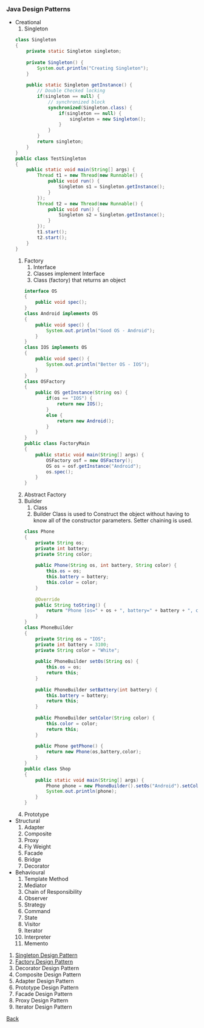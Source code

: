 ### Java Design Patterns

* Creational
  1. Singleton
  ```java
  class Singleton
  {
      private static Singleton singleton;
    
      private Singleton() {
          System.out.println("Creating Singleton");
      }
    
      public static Singleton getInstance() {
          // Double Checked locking
          if(singleton == null) {
              // synchronized block
              synchronized(Singleton.class) {
                  if(singleton == null) {
                      singleton = new Singleton();
                  }
              }
          }
          return singleton;
      }
  }
  public class TestSingleton
  {
      public static void main(String[] args) {
          Thread t1 = new Thread(new Runnable() {
              public void run() {
                  Singleton s1 = Singleton.getInstance();
              }
          });
          Thread t2 = new Thread(new Runnable() {
              public void run() {
                  Singleton s2 = Singleton.getInstance();
              }
          });
          t1.start();
          t2.start();
      }
  }
  ```
  1. Factory
      1. Interface
      1. Classes implement Interface
      1. Class (factory) that returns an object
      ```java
      interface OS
      {
          public void spec();
      }
      class Android implements OS
      {
          public void spec() {
              System.out.println("Good OS - Android");
          }
      }
      class IOS implements OS
      {
          public void spec() {
              System.out.println("Better OS - IOS");
          }
      }
      class OSFactory
      {
          public OS getInstance(String os) {
              if(os == "IOS") {
                  return new IOS();
              }
              else {
                  return new Android();
              }
          }
      }
      public class FactoryMain 
      {
          public static void main(String[] args) {
              OSFactory osf = new OSFactory();
              OS os = osf.getInstance("Android");
              os.spec();
          }
      }        
      ```
  1. Abstract Factory
  1. Builder
      1. Class
      1. Builder Class is used to Construct the object without having to know all of the constructor parameters. Setter chaining is used.
      ```java
      class Phone
      {
          private String os;
          private int battery;
          private String color;
          
          public Phone(String os, int battery, String color) {
              this.os = os;
              this.battery = battery;
              this.color = color;
          }
          
          @Override
          public String toString() {
              return "Phone [os=" + os + ", battery=" + battery + ", color=" + color + "]";
          }
      }
      class PhoneBuilder
      {
          private String os = "IOS";
          private int battery = 3100;
          private String color = "White";
          
          public PhoneBuilder setOs(String os) {
              this.os = os;
              return this;
          }
          
          public PhoneBuilder setBattery(int battery) {
              this.battery = battery;
              return this;
          }
          
          public PhoneBuilder setColor(String color) {
              this.color = color;
              return this;
          }
          
          public Phone getPhone() {
              return new Phone(os,battery,color);
          }
      }
      public class Shop
      {
          public static void main(String[] args) {
              Phone phone = new PhoneBuilder().setOs("Android").setColor("Blue").getPhone();
              System.out.println(phone);
          }
      }
      ```
  1. Prototype
* Structural
  1. Adapter
  1. Composite
  1. Proxy
  1. Fly Weight
  1. Facade
  1. Bridge
  1. Decorator
* Behavioural
  1. Template Method
  1. Mediator
  1. Chain of Responsibility
  1. Observer
  1. Strategy
  1. Command
  1. State
  1. Visitor
  1. Iterator
  1. Interpreter
  1. Memento

1. [Singleton Design Pattern](singleton/README.md)
1. [Factory Design Pattern](https://howtodoinjava.com/design-patterns/creational/implementing-factory-design-pattern-in-java/)
1. Decorator Design Pattern
1. Composite Design Pattern
1. Adapter Design Pattern
1. Prototype Design Pattern
1. Facade Design Pattern
1. Proxy Design Pattern
1. Iterator Design Pattern

[Back](../../../tree/java/)

